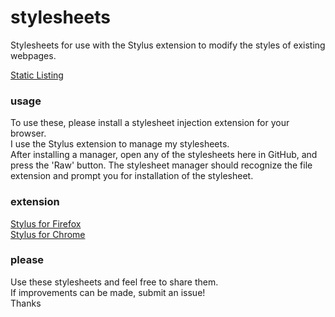 # stylesheets

Stylesheets for use with the Stylus extension to modify the styles of existing webpages.

[Static Listing](https://ericchase.github.io/browser--stylesheets/)

### usage

To use these, please install a stylesheet injection extension for your browser.  
I use the Stylus extension to manage my stylesheets.  
After installing a manager, open any of the stylesheets here in GitHub, and press the 'Raw' button.
The stylesheet manager should recognize the file extension and prompt you for installation of the stylesheet.

### extension

[Stylus for Firefox](https://addons.mozilla.org/en-US/firefox/addon/styl-us/)  
[Stylus for Chrome](https://chrome.google.com/webstore/detail/stylus/clngdbkpkpeebahjckkjfobafhncgmne?hl=en)

### please

Use these stylesheets and feel free to share them.<br/>
If improvements can be made, submit an issue!<br/>
Thanks<br/>
